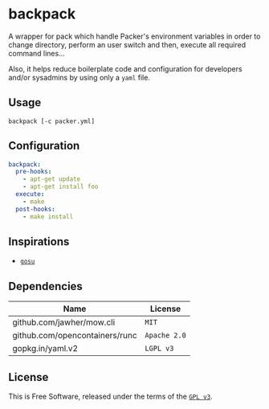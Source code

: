 # backpack

A wrapper for pack which handle Packer's environment variables in order to change directory, perform an user switch and then, execute all required command lines...

Also, it helps reduce boilerplate code and configuration for developers and/or sysadmins by using only a `yaml` file.

## Usage

```console
backpack [-c packer.yml]
```

## Configuration

```yaml
backpack:
  pre-hooks:
    - apt-get update
    - apt-get install foo
  execute:
    - make
  post-hooks:
    - make install
```

## Inspirations

* [`gosu`](https://github.com/tianon/gosu)

## Dependencies

Name                           | License
-------------------------------|----------
github.com/jawher/mow.cli      | `MIT`
github.com/opencontainers/runc | `Apache 2.0`
gopkg.in/yaml.v2               | `LGPL v3`

## License

This is Free Software, released under the terms of the [`GPL v3`](LICENSE).
